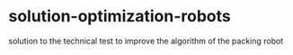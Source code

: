 # solution-optimization-robots
solution to the technical test to improve the algorithm of the packing robot
